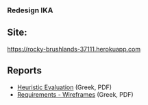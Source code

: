 ### Redesign ΙΚΑ
## Site:
https://rocky-brushlands-37111.herokuapp.com

## Reports
- [Heuristic Evaluation](https://github.com/YolandaKok/eam/blob/master/Reports/Heuristic%20Evaluation-IKA.pdf) (Greek, PDF)
- [Requirements - Wireframes](https://github.com/YolandaKok/eam/blob/master/Reports/Requirements-Wireframes.pdf) (Greek, PDF)
